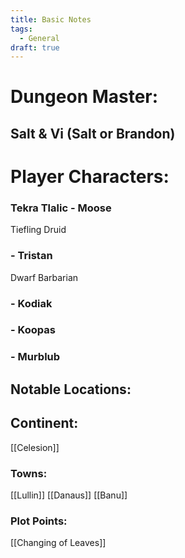 ```yaml
---
title: Basic Notes
tags:
  - General
draft: true
---
```

# Dungeon Master:
## Salt & Vi (Salt or Brandon)


# Player Characters: 

### Tekra Tlalic - Moose
Tiefling Druid

### - Tristan
Dwarf Barbarian 

### - Kodiak

### - Koopas

### - Murblub


## Notable Locations:

## Continent:
[[Celesion]]

### Towns:
[[Lullin]]
[[Danaus]]
[[Banu]]

### Plot Points:
[[Changing of Leaves]]
